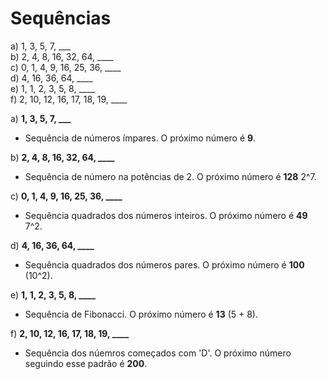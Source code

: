 # Sequências

   a) 1, 3, 5, 7, ___  
   b) 2, 4, 8, 16, 32, 64, ____  
   c) 0, 1, 4, 9, 16, 25, 36, ____  
   d) 4, 16, 36, 64, ____  
   e) 1, 1, 2, 3, 5, 8, ____  
   f) 2, 10, 12, 16, 17, 18, 19, ____

a) **1, 3, 5, 7, ___**
- Sequência de números ímpares. O próximo número é **9**.

b) **2, 4, 8, 16, 32, 64, ____**
- Sequência de número na potências de 2. O próximo número é **128** 2^7.

c) **0, 1, 4, 9, 16, 25, 36, ____**
- Sequência quadrados dos números inteiros. O próximo número é **49** 7^2.

d) **4, 16, 36, 64, ____**
- Sequência quadrados dos números pares. O próximo número é **100** (10^2).

e) **1, 1, 2, 3, 5, 8, ____**
- Sequência de Fibonacci. O próximo número é **13** (5 + 8).

f) **2, 10, 12, 16, 17, 18, 19, ____**
- Sequência dos núemros começados com 'D'. O próximo número seguindo esse padrão é **200**.
